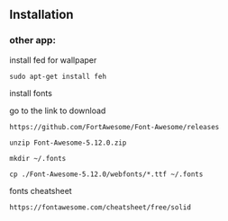 ## Installation
### other app:
install fed for wallpaper
```
sudo apt-get install feh
```

install fonts

go to the link to download
```
https://github.com/FortAwesome/Font-Awesome/releases
```
```
unzip Font-Awesome-5.12.0.zip
```
```
mkdir ~/.fonts
```
```
cp ./Font-Awesome-5.12.0/webfonts/*.ttf ~/.fonts
```

fonts cheatsheet
```
https://fontawesome.com/cheatsheet/free/solid
```
